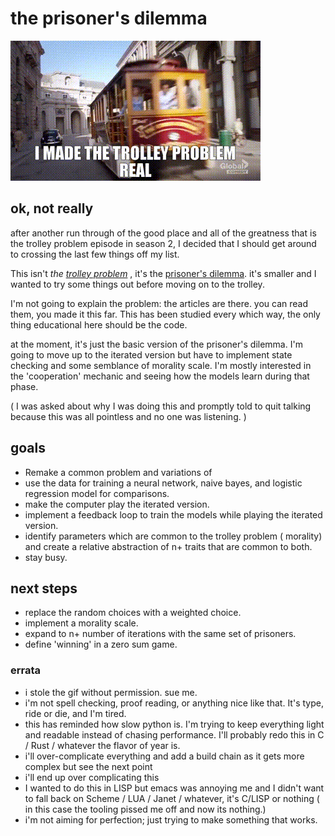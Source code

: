 # the prisoner's dilemma

![Trolley Problem](assets/image/trolly.gif)

## ok, not really

after another run through of the good place and all of the greatness that is the trolley problem episode in season 2, I decided that I should get around to crossing the last few things off my list.

This isn't <i>the [trolley problem](https://en.wikipedia.org/wiki/Trolley_problem) </i>, it's the [prisoner's dilemma](https://en.wikipedia.org/wiki/Prisoner%27s_dilemma). it's smaller and I wanted to try some things out before moving on to the trolley.

I'm not going to explain the problem: the articles are there. you can read them, you made it this far. This has been studied every which way, the only thing educational here should be the code.

at the moment, it's just the basic version of the prisoner's dilemma.  I'm going to move up to the iterated version but have to implement state checking and some semblance of morality scale. I'm mostly interested in the 'cooperation' mechanic and seeing how the models learn during that phase. 

( I was asked about why I was doing this and promptly told to quit talking because this was all pointless and no one was listening.  )

## goals
- Remake a common problem and variations of
- use the data for training a neural network, naive bayes, and logistic regression model for comparisons.
- make the computer play the iterated version.
- implement a feedback loop to train the models while playing the iterated version.
- identify parameters which are common to the trolley problem ( morality) and create a relative abstraction of n+ traits that are common to both.
- stay busy.

## next steps
- replace the random choices with a weighted choice.
- implement a morality scale.
- expand to n+ number of iterations with the same set of prisoners.
- define 'winning' in a zero sum game.

### errata
- i stole the gif without permission. sue me.
- i'm not spell checking, proof reading, or anything nice like that. It's type, ride or die, and I'm tired.
- this has reminded how slow python is. I'm trying to keep everything light and readable instead of chasing performance. I'll probably redo this in C / Rust / whatever the flavor of year is.
- i'll over-complicate everything and add a build chain as it gets more complex but see the next point
- i'll end up over complicating this
- I wanted to do this in LISP but emacs was annoying me and I didn't want to fall back on Scheme / LUA / Janet / whatever,  it's C/LISP or nothing ( in this case the tooling pissed me off and now its nothing.)
- i'm not aiming for perfection; just trying to make something that works.

